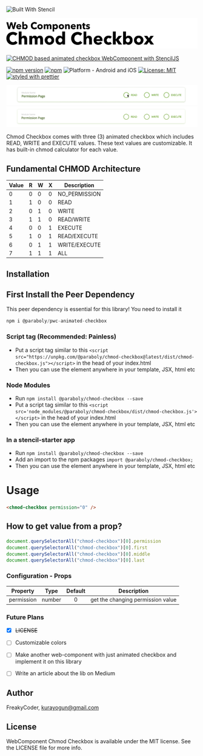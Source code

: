 ![Built With Stencil](https://img.shields.io/badge/-Built%20With%20Stencil-16161d.svg?logo=data%3Aimage%2Fsvg%2Bxml%3Bbase64%2CPD94bWwgdmVyc2lvbj0iMS4wIiBlbmNvZGluZz0idXRmLTgiPz4KPCEtLSBHZW5lcmF0b3I6IEFkb2JlIElsbHVzdHJhdG9yIDE5LjIuMSwgU1ZHIEV4cG9ydCBQbHVnLUluIC4gU1ZHIFZlcnNpb246IDYuMDAgQnVpbGQgMCkgIC0tPgo8c3ZnIHZlcnNpb249IjEuMSIgaWQ9IkxheWVyXzEiIHhtbG5zPSJodHRwOi8vd3d3LnczLm9yZy8yMDAwL3N2ZyIgeG1sbnM6eGxpbms9Imh0dHA6Ly93d3cudzMub3JnLzE5OTkveGxpbmsiIHg9IjBweCIgeT0iMHB4IgoJIHZpZXdCb3g9IjAgMCA1MTIgNTEyIiBzdHlsZT0iZW5hYmxlLWJhY2tncm91bmQ6bmV3IDAgMCA1MTIgNTEyOyIgeG1sOnNwYWNlPSJwcmVzZXJ2ZSI%2BCjxzdHlsZSB0eXBlPSJ0ZXh0L2NzcyI%2BCgkuc3Qwe2ZpbGw6I0ZGRkZGRjt9Cjwvc3R5bGU%2BCjxwYXRoIGNsYXNzPSJzdDAiIGQ9Ik00MjQuNywzNzMuOWMwLDM3LjYtNTUuMSw2OC42LTkyLjcsNjguNkgxODAuNGMtMzcuOSwwLTkyLjctMzAuNy05Mi43LTY4LjZ2LTMuNmgzMzYuOVYzNzMuOXoiLz4KPHBhdGggY2xhc3M9InN0MCIgZD0iTTQyNC43LDI5Mi4xSDE4MC40Yy0zNy42LDAtOTIuNy0zMS05Mi43LTY4LjZ2LTMuNkgzMzJjMzcuNiwwLDkyLjcsMzEsOTIuNyw2OC42VjI5Mi4xeiIvPgo8cGF0aCBjbGFzcz0ic3QwIiBkPSJNNDI0LjcsMTQxLjdIODcuN3YtMy42YzAtMzcuNiw1NC44LTY4LjYsOTIuNy02OC42SDMzMmMzNy45LDAsOTIuNywzMC43LDkyLjcsNjguNlYxNDEuN3oiLz4KPC9zdmc%2BCg%3D%3D&colorA=16161d&style=for-the-badge)


<img alt="WebComponent Chmod Checkbox" src="assets/logo.png" width="1050"/>


[![CHMOD based animated checkbox WebComponent with StencilJS](https://img.shields.io/badge/-CHMOD%20based%20animated%20checkbox%20WebComponent%20with%20StencilJS-lightgrey?style=for-the-badge)](https://github.com/WrathChaos/web-component-chmod-checkbox)


[![npm version](https://img.shields.io/npm/v/@paraboly/chmod-checkbox.svg?style=for-the-badge)](https://www.npmjs.com/package/@paraboly/chmod-checkbox)
[![npm](https://img.shields.io/npm/dt/@paraboly/chmod-checkbox.svg?style=for-the-badge)](https://www.npmjs.com/package/@paraboly/chmod-checkbox)
![Platform - Android and iOS](https://img.shields.io/badge/platform-Android%20%7C%20iOS-blue.svg?style=for-the-badge)
[![License: MIT](https://img.shields.io/badge/License-MIT-green.svg?style=for-the-badge)](https://opensource.org/licenses/MIT)
[![styled with prettier](https://img.shields.io/badge/styled_with-prettier-ff69b4.svg?style=for-the-badge)](https://github.com/prettier/prettier)


<p align="center">
  <img alt="WebComponent Chmod Checkbox" src="assets/Screenshots/example.gif" />
  <img alt="WebComponent Chmod Checkbox" src="assets/Screenshots/example.png" />
</p>

Chmod Checkbox comes with three (3) animated checkbox which includes READ, WRITE and EXECUTE values. These text values are customizable. It has built-in chmod calculator for each value. 


## Fundamental CHMOD Architecture


| Value | R   | W   | X   | Description   |
| ----- | --- | --- | --- | ------------- |
| 0     | 0   | 0   | 0   | NO_PERMISSION |
| 1     | 1   | 0   | 0   | READ          |
| 2     | 0   | 1   | 0   | WRITE         |
| 3     | 1   | 1   | 0   | READ/WRITE    |
| 4     | 0   | 0   | 1   | EXECUTE       |
| 5     | 1   | 0   | 1   | READ/EXECUTE  |
| 6     | 0   | 1   | 1   | WRITE/EXECUTE |
| 7     | 1   | 1   | 1   | ALL           |


## Installation

## First Install the Peer Dependency

This peer dependency is essential for this library! You need to install it

```js
npm i @paraboly/pwc-animated-checkbox
```


### Script tag (Recommended: Painless)
- Put a script tag similar to this `<script src="https://unpkg.com/@paraboly/chmod-checkbox@latest/dist/chmod-checkbox.js"></script>` in the head of your index.html
- Then you can use the element anywhere in your template, JSX, html etc

### Node Modules
- Run `npm install @paraboly/chmod-checkbox --save`
- Put a script tag similar to this `<script src='node_modules/@paraboly/chmod-checkbox/dist/chmod-checkbox.js'></script>` in the head of your index.html
- Then you can use the element anywhere in your template, JSX, html etc

### In a stencil-starter app
- Run `npm install @paraboly/chmod-checkbox --save`
- Add an import to the npm packages `import @paraboly/chmod-checkbox;`
- Then you can use the element anywhere in your template, JSX, html etc

# Usage

```html
<chmod-checkbox permission="0" />
```

## How to get value from a prop?

```js
document.querySelectorAll("chmod-checkbox")[0].permission
document.querySelectorAll("chmod-checkbox")[0].first
document.querySelectorAll("chmod-checkbox")[0].middle
document.querySelectorAll("chmod-checkbox")[0].last

```

### Configuration - Props


| Property   |  Type  | Default | Description                       |
| ---------- | :----: | :-----: | --------------------------------- |
| permission | number |    0    | get the changing permission value |


### Future Plans

- [x] ~~LICENSE~~
- [ ] Customizable colors
- [ ] Make another web-component with just animated checkbox and implement it on this library
- [ ] Write an article about the lib on Medium


## Author

FreakyCoder, kurayogun@gmail.com

## License

WebComponent Chmod Checkbox is available under the MIT license. See the LICENSE file for more info.

